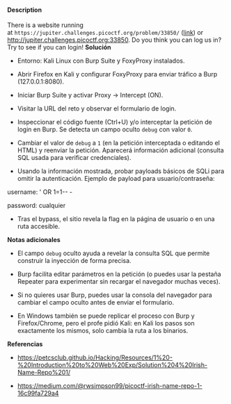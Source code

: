 #### Description

There is a website running at `https://jupiter.challenges.picoctf.org/problem/33850/` ([link](https://jupiter.challenges.picoctf.org/problem/33850/)) or http://jupiter.challenges.picoctf.org:33850. Do you think you can log us in? Try to see if you can login!
**Solución**

- Entorno: Kali Linux con Burp Suite y FoxyProxy instalados.
    
- Abrir Firefox en Kali y configurar FoxyProxy para enviar tráfico a Burp (127.0.0.1:8080).
    
- Iniciar Burp Suite y activar Proxy → Intercept (ON).
    
- Visitar la URL del reto y observar el formulario de login.
    
- Inspeccionar el código fuente (Ctrl+U) y/o interceptar la petición de login en Burp. Se detecta un campo oculto `debug` con valor `0`.
    
- Cambiar el valor de `debug` a `1` (en la petición interceptada o editando el HTML) y reenviar la petición. Aparecerá información adicional (consulta SQL usada para verificar credenciales).
    
- Usando la información mostrada, probar payloads básicos de SQLi para omitir la autenticación. Ejemplo de payload para usuario/contraseña:
    

username: ' OR 1=1-- -

password: cualquier

- Tras el bypass, el sitio revela la flag en la página de usuario o en una ruta accesible.
    

**Notas adicionales**

- El campo `debug` oculto ayuda a revelar la consulta SQL que permite construir la inyección de forma precisa.
    
- Burp facilita editar parámetros en la petición (o puedes usar la pestaña Repeater para experimentar sin recargar el navegador muchas veces).
    
- Si no quieres usar Burp, puedes usar la consola del navegador para cambiar el campo oculto antes de enviar el formulario.
    
- En Windows también se puede replicar el proceso con Burp y Firefox/Chrome, pero el profe pidió Kali: en Kali los pasos son exactamente los mismos, solo cambia la ruta a los binarios.
    

**Referencias**

- https://petcsclub.github.io/Hacking/Resources/1%20-%20Introduction%20to%20Web%20Exp/Solution%204%20Irish-Name-Repo%201/
    
- https://medium.com/@rwsimpson99/picoctf-irish-name-repo-1-16c99fa729a4